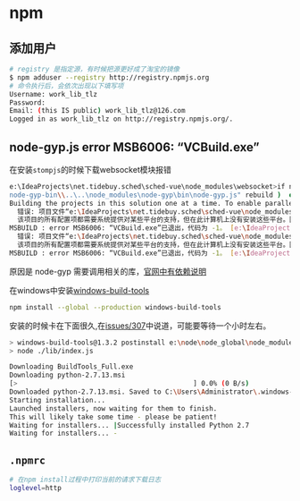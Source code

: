 # npm

## 添加用户
```bash
# registry 是指定源，有时候把源更好成了淘宝的镜像
$ npm adduser --registry http://registry.npmjs.org
# 命令执行后，会依次出现以下填写项
Username: work_lib_tlz
Password:
Email: (this IS public) work_lib_tlz@126.com
Logged in as work_lib_tlz on http://registry.npmjs.org/.
```

## node-gyp.js error MSB6006: “VCBuild.exe”
在安装`stompjs`的时候下载websocket模块报错
```bash
e:\IdeaProjects\net.tidebuy.sched\sched-vue\node_modules\websocket>if not defined npm_config_node_gyp (node "e:\node\node_global\node_modules\npm\bi
node-gyp-bin\\..\..\node_modules\node-gyp\bin\node-gyp.js" rebuild )  else (node "" rebuild )
Building the projects in this solution one at a time. To enable parallel build, please add the "/m" switch.
  错误: 项目文件“e:\IdeaProjects\net.tidebuy.sched\sched-vue\node_modules\websocket\build\bufferutil.vcproj”找不到或者不是有效的项目文件。
  该项目的所有配置项都需要系统提供对某些平台的支持，但在此计算机上没有安装这些平台。因此无法加载该项目。
MSBUILD : error MSB6006: “VCBuild.exe”已退出，代码为 -1。 [e:\IdeaProjects\net.tidebuy.sched\sched-vue\node_modules\websocket\build\binding.sln]
  错误: 项目文件“e:\IdeaProjects\net.tidebuy.sched\sched-vue\node_modules\websocket\build\validation.vcproj”找不到或者不是有效的项目文件。
  该项目的所有配置项都需要系统提供对某些平台的支持，但在此计算机上没有安装这些平台。因此无法加载该项目。
MSBUILD : error MSB6006: “VCBuild.exe”已退出，代码为 -1。 [e:\IdeaProjects\net.tidebuy.sched\sched-vue\node_modules\websocket\build\binding.sln]
```

原因是 node-gyp 需要调用相关的库，[官网中有依赖说明](https://github.com/nodejs/node-gyp)

在windows中安装[windows-build-tools](https://github.com/felixrieseberg/windows-build-tools)
```bash
npm install --global --production windows-build-tools
```
安装的时候卡在下面很久,在[issues/307](https://github.com/nodejs/node-gyp/issues/307)中说道，可能要等待一个小时左右。
```bash
> windows-build-tools@1.3.2 postinstall e:\node\node_global\node_modules\windows-build-tools
> node ./lib/index.js

Downloading BuildTools_Full.exe
Downloading python-2.7.13.msi
[>                                            ] 0.0% (0 B/s)
Downloaded python-2.7.13.msi. Saved to C:\Users\Administrator\.windows-build-tools\python-2.7.13.msi.
Starting installation...
Launched installers, now waiting for them to finish.
This will likely take some time - please be patient!
Waiting for installers... |Successfully installed Python 2.7
Waiting for installers... -
```


## `.npmrc`
```bash
# 在npm install过程中打印当前的请求下载日志
loglevel=http
```
